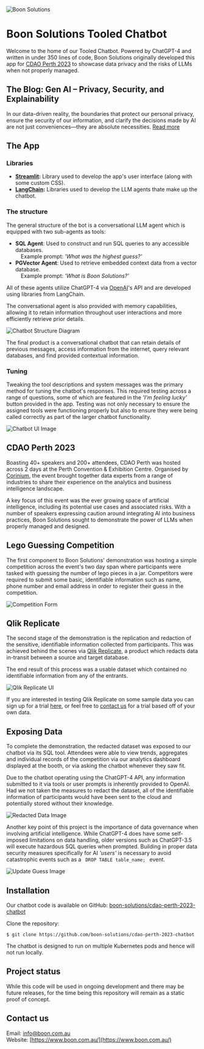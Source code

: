 ![Boon Solutions](https://www.boon.com.au/wp-content/uploads/2022/09/favicon.png)


# Boon Solutions Tooled Chatbot
Welcome to the home of our Tooled Chatbot. Powered by ChatGPT-4 and written in under 350 lines of code, Boon Solutions originally developed this app for [CDAO Perth 2023](https://cdao-perth.coriniumintelligence.com/) to showcase data privacy and the risks of LLMs when not properly managed.

## The Blog: Gen AI – Privacy, Security, and Explainability
In our data-driven reality, the boundaries that protect our personal privacy, ensure the security of our information, and clarify the decisions made by AI are not just conveniences—they are absolute necessities.
[Read more](https://www.boon.com.au/3vv5)

## The App

### Libraries
- **[Streamlit](https://streamlit.io/):** Library used to develop the app's user interface (along with some custom CSS).
- **[LangChain](https://github.com/langchain-ai/langchain):** Libraries used to develop the LLM agents thate make up the chatbot.  

### The structure
The general structure of the bot is a conversational LLM agent which is equipped with two sub-agents as tools: 
- **SQL Agent**: Used to construct and run SQL queries to any accessible databases.  
&emsp;Example prompt: *'What was the highest guess?'*
- **PGVector Agent**: Used to retrieve embedded context data from a vector database.  
&emsp;Example prompt: *'What is Boon Solutions?'*

All of these agents utilize ChatGPT-4 via [OpenAI](https://openai.com/)'s API and are developed using libraries from LangChain.

The conversational agent is also provided with memory capabilities, allowing it to retain information throughout user interactions and more efficiently retrieve prior details.

![Chatbot Structure Diagram](https://github.com/boon-solutions/cdao-perth-2023-chatbot/blob/main/images/cdao-flow.png)

The final product is a conversational chatbot that can retain details of previous messages, access information from the internet, query relevant databases, and find provided contextual information. 

### Tuning
Tweaking the tool descriptions and system messages was the primary method for tuning the chatbot's responses. This required testing across a range of questions, some of which are featured in the *'I'm feeling lucky'* button provided in the app. Testing was not only necessary to ensure the assigned tools were functioning properly but also to ensure they were being called correctly as part of the larger chatbot functionality.

![Chatbot UI Image](https://github.com/boon-solutions/cdao-perth-2023-chatbot/blob/main/images/chatbot.png)


## CDAO Perth 2023
Boasting 40+ speakers and 200+ attendees, CDAO Perth was hosted across 2 days at the Perth Convention & Exhibition Centre. Organised by [Corinium](https://www.coriniumintelligence.com/), the event brought together data experts from a range of industries to share their experience on the analytics and business intelligence landscape.

A key focus of this event was the ever growing space of artificial intelligence, including its potential use cases and associated risks. With a number of speakers expressing caution around integrating AI into business practices, Boon Solutions sought to demonstrate the power of LLMs when properly managed and designed.


## Lego Guessing Competition
The first component to Boon Solutions' demonstration was hosting a simple competition across the event's two day span where participants were tasked with guessing the number of lego pieces in a jar. Competitors were required to submit some basic, identifiable information such as name, phone number and email address in order to register their guess in the competition.

![Competition Form](https://github.com/boon-solutions/cdao-perth-2023-chatbot/blob/main/images/competition-demo.png)


## Qlik Replicate
The second stage of the demonstration is the replication and redaction of the sensitive, identifiable information collected from participants. This was achieved behind the scenes via [Qlik Replicate](https://www.qlik.com/us/lp/ppc/replicate/brand?utm_team=DIG&utm_subtype=cpc_brand&ppc_id=CTmtjVLE&kw=qlik%20replicate&utm_content=sCTmtjVLE_pcrid_81363933082488_pmt_e_pkw_qlik%20replicate_pdv_c_mslid__pgrid_1301821990031846_ptaid_kwd-81364004814404:loc-9&utm_source=bing&utm_medium=cpc&utm_campaign=Qlik_Australia_Bing_Brand_DI_Brand_EN&utm_term=qlik%20replicate&_bt=81363933082488&_bm=e&msclkid=f46dc60bc60a1aeb6947a34b996fb832), a product which redacts data in-transit between a source and target database.

The end result of this process was a usable dataset which contained no identifiable information from any of the entrants.

![Qlik Replicate UI](https://github.com/boon-solutions/cdao-perth-2023-chatbot/blob/main/images/qlik-replicate-demo.png)

If you are interested in testing Qlik Replicate on some sample data you can sign up for a trial [here](https://sites.ziftsolutions.com/qlik.ziftsolutions.com/8a9983d4842f2a95018431471c0a4d57),
or feel free to [contact us](https://github.com/boon-solutions/cdao-perth-2023-chatbot#contact-us) for a trial based off of your own data.


## Exposing Data
To complete the demonstration, the redacted dataset was exposed to our chatbot via its SQL tool. Attendees were able to view trends, aggregates and individual records of the competition via our analytics dashboard displayed at the booth, or via asking the chatbot whenever they saw fit.

Due to the chatbot operating using the ChatGPT-4 API, any information submitted to it via tools or user prompts is inherently provided to OpenAI. Had we not taken the measures to redact the dataset, all of the identifiable information of participants would have been sent to the cloud and potentially stored without their knowledge.

![Redacted Data Image](https://github.com/boon-solutions/cdao-perth-2023-chatbot/blob/main/images/redacted-data.png)

Another key point of this project is the importance of data governance when involving artificial intelligence. While ChatGPT-4 does have some self-imposed limitations on data handling, older versions such as ChatGPT-3.5 will execute hazardous SQL queries when prompted. Building in proper data security measures specifically for AI *'users'* is necessary to avoid catastrophic events such as a &ensp;```DROP TABLE table_name;```&ensp; event.

![Update Guess Image](https://github.com/boon-solutions/cdao-perth-2023-chatbot/blob/main/images/update-guess.png)


## Installation
Our chatbot code is available on GitHub: [boon-solutions/cdao-perth-2023-chatbot](https://github.com/boon-solutions/cdao-perth-2023-chatbot) 

Clone the repository:
```
$ git clone https://github.com/boon-solutions/cdao-perth-2023-chatbot
```

The chatbot is designed to run on multiple Kubernetes pods and hence will not run locally.


## Project status
While this code will be used in ongoing development and there may be future releases, for the time being this repository will remain as a static proof of concept. 

## Contact us
Email: [info@boon.com.au](mailto:info@boon.com.au)  
Website: [https://www.boon.com.au/](https://www.boon.com.au/)
